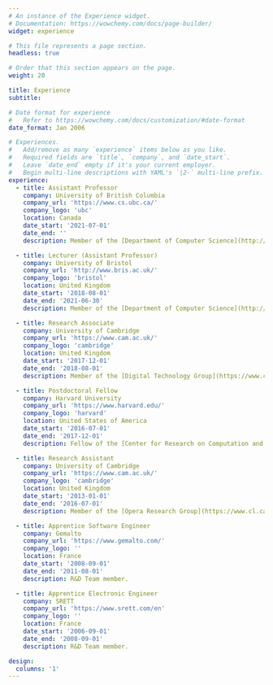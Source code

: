 ```yaml
---
# An instance of the Experience widget.
# Documentation: https://wowchemy.com/docs/page-builder/
widget: experience

# This file represents a page section.
headless: true

# Order that this section appears on the page.
weight: 20

title: Experience
subtitle:

# Date format for experience
#   Refer to https://wowchemy.com/docs/customization/#date-format
date_format: Jan 2006

# Experiences.
#   Add/remove as many `experience` items below as you like.
#   Required fields are `title`, `company`, and `date_start`.
#   Leave `date_end` empty if it's your current employer.
#   Begin multi-line descriptions with YAML's `|2-` multi-line prefix.
experience:
  - title: Assistant Professor
    company: University of British Columbia
    company_url: 'https://www.cs.ubc.ca/'
    company_logo: 'ubc'
    location: Canada
    date_start: '2021-07-01'
    date_end: ''
    description: Member of the [Department of Computer Science](http://www.bris.ac.uk/engineering/departments/computerscience/) and member of the [Systopia Lab](https://systopia.cs.ubc.ca/).

  - title: Lecturer (Assistant Professor)
    company: University of Bristol
    company_url: 'http://www.bris.ac.uk/'
    company_logo: 'bristol'
    location: United Kingdom
    date_start: '2018-08-01'
    date_end: '2021-06-30'
    description: Member of the [Department of Computer Science](http://www.bris.ac.uk/engineering/departments/computerscience/).

  - title: Research Associate
    company: University of Cambridge
    company_url: 'https://www.cam.ac.uk/'
    company_logo: 'cambridge'
    location: United Kingdom
    date_start: '2017-12-01'
    date_end: '2018-08-01'
    description: Member of the [Digital Technology Group](https://www.cl.cam.ac.uk/research/dtg/www/) and Fellow at [St Edmund's College](https://www.st-edmunds.cam.ac.uk/).

  - title: Postdoctoral Fellow
    company: Harvard University
    company_url: 'https://www.harvard.edu/'
    company_logo: 'harvard'
    location: United States of America
    date_start: '2016-07-01'
    date_end: '2017-12-01'
    description: Fellow of the [Center for Research on Computation and Society](https://crcs.seas.harvard.edu/) and member of the [System Research at Harvard Group](https://syrah.eecs.harvard.edu/).

  - title: Research Assistant
    company: University of Cambridge
    company_url: 'https://www.cam.ac.uk/'
    company_logo: 'cambridge'
    location: United Kingdom
    date_start: '2013-01-01'
    date_end: '2016-07-01'
    description: Member of the [Opera Research Group](https://www.cl.cam.ac.uk/research/srg/opera/) and the [Networks and Operating Systems group](https://www.cl.cam.ac.uk/research/srg/netos/).

  - title: Apprentice Software Engineer
    company: Gemalto
    company_url: 'https://www.gemalto.com/'
    company_logo: ''
    location: France
    date_start: '2008-09-01'
    date_end: '2011-08-01'
    description: R&D Team member.

  - title: Apprentice Electronic Engineer
    company: SRETT
    company_url: 'https://www.srett.com/en'
    company_logo: ''
    location: France
    date_start: '2006-09-01'
    date_end: '2008-09-01'
    description: R&D Team member.

design:
  columns: '1'
---
```

